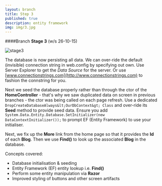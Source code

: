 ```yaml
---
layout: branch
title: Step 3
published: true
description: entity framework
img: img/3.jpg
---
```


####Branch **Stage 3** (w/s 26-10-15)

![stage3]({{site.baseurl}}/img/stage3.png)


The database is now persisting all data. We can over-ride the default (invisible) connection string in web.config by specifying out own. Use Server Explorer to get the *Data Source* for the server. Or use [www.connectionstrings.com](http://www.connectionstrings.com) to fashion the connstring for you.

Next we seed the database properly rather than through the ctor of the **HomeController** - that's why we saw duplicated data on screen in previous branches - the ctor was being called on each page refresh. Use a dedicated `DropCreateDatabaseAlways&lt;OurDbContext&gt; Class` and over-ride its **Seed** method to provide seed data. Ensure you add `System.Data.Entity.Database.SetInitializer(new  DataContextInitializer());` to prompt EF (Entity Framework) to use your initialiser.

Next, we fix up the **More** link from the home page so that it provides the **Id** of each **Blog**. Then we use **Find()** to look up the associated **Blog** in the database.

Concepts covered:

* Database initialisation & seeding
* Entity Framework (EF) entity lookup i.e. **Find()**
* Perform some entity manipulation via **Razor**
* Improved styling of buttons and other screen artifacts